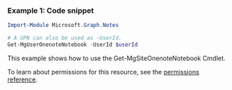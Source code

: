 ### Example 1: Code snippet

```powershellImport-Module Microsoft.Graph.Notes

# A UPN can also be used as -UserId.
Get-MgUserOnenoteNotebook -UserId $userId
```
This example shows how to use the Get-MgSiteOnenoteNotebook Cmdlet.
To learn about permissions for this resource, see the [permissions reference](/graph/permissions-reference).

